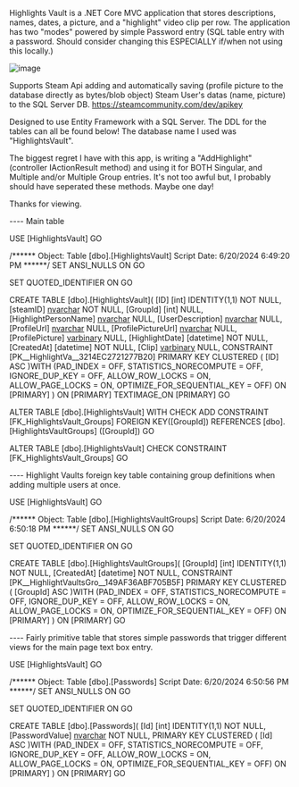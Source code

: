 Highlights Vault is a .NET Core MVC application that stores descriptions, names, dates, a picture, and a "highlight" video clip per row.
The application has two "modes" powered by simple Password entry (SQL table entry with a password. Should consider changing this ESPECIALLY if/when not using this locally.)

![image](https://github.com/DontDoThat21/HighlightsVault/assets/46426868/0dc85695-222c-4258-82dc-8885cb2f5682)

Supports Steam Api adding and automatically saving (profile picture to the database directly as bytes/blob object) Steam User's datas (name, picture) to the SQL Server DB.
https://steamcommunity.com/dev/apikey

Designed to use Entity Framework with a SQL Server.
The DDL for the tables can all be found below!
The database name I used was "HighlightsVault".

The biggest regret I have with this app, is writing a "AddHighlight" (controller IActionResult method) and using it for BOTH Singular, and Multiple and/or Multiple Group entries.
It's not too awful but, I probably should have seperated these methods. Maybe one day!

Thanks for viewing.

---- Main table

USE [HighlightsVault]
GO

/****** Object:  Table [dbo].[HighlightsVault]    Script Date: 6/20/2024 6:49:20 PM ******/
SET ANSI_NULLS ON
GO

SET QUOTED_IDENTIFIER ON
GO

CREATE TABLE [dbo].[HighlightsVault](
	[ID] [int] IDENTITY(1,1) NOT NULL,
	[steamID] [nvarchar](50) NOT NULL,
	[GroupId] [int] NULL,
	[HighlightPersonName] [nvarchar](100) NULL,
	[UserDescription] [nvarchar](510) NULL,
	[ProfileUrl] [nvarchar](255) NULL,
	[ProfilePictureUrl] [nvarchar](255) NULL,
	[ProfilePicture] [varbinary](max) NULL,
	[HighlightDate] [datetime] NOT NULL,
	[CreatedAt] [datetime] NOT NULL,
	[Clip] [varbinary](max) NULL,
 CONSTRAINT [PK__HighlightVa__3214EC2721277B20] PRIMARY KEY CLUSTERED 
(
	[ID] ASC
)WITH (PAD_INDEX = OFF, STATISTICS_NORECOMPUTE = OFF, IGNORE_DUP_KEY = OFF, ALLOW_ROW_LOCKS = ON, ALLOW_PAGE_LOCKS = ON, OPTIMIZE_FOR_SEQUENTIAL_KEY = OFF) ON [PRIMARY]
) ON [PRIMARY] TEXTIMAGE_ON [PRIMARY]
GO

ALTER TABLE [dbo].[HighlightsVault]  WITH CHECK ADD  CONSTRAINT [FK_HighlightsVault_Groups] FOREIGN KEY([GroupId])
REFERENCES [dbo].[HighlightsVaultGroups] ([GroupId])
GO

ALTER TABLE [dbo].[HighlightsVault] CHECK CONSTRAINT [FK_HighlightsVault_Groups]
GO


---- Highlight Vaults foreign key table containing group definitions when adding multiple users at once.

USE [HighlightsVault]
GO

/****** Object:  Table [dbo].[HighlightsVaultGroups]    Script Date: 6/20/2024 6:50:18 PM ******/
SET ANSI_NULLS ON
GO

SET QUOTED_IDENTIFIER ON
GO

CREATE TABLE [dbo].[HighlightsVaultGroups](
	[GroupId] [int] IDENTITY(1,1) NOT NULL,
	[CreatedAt] [datetime] NOT NULL,
 CONSTRAINT [PK__HighlightVaultsGro__149AF36ABF705B5F] PRIMARY KEY CLUSTERED 
(
	[GroupId] ASC
)WITH (PAD_INDEX = OFF, STATISTICS_NORECOMPUTE = OFF, IGNORE_DUP_KEY = OFF, ALLOW_ROW_LOCKS = ON, ALLOW_PAGE_LOCKS = ON, OPTIMIZE_FOR_SEQUENTIAL_KEY = OFF) ON [PRIMARY]
) ON [PRIMARY]
GO

---- Fairly primitive table that stores simple passwords that trigger different views for the main page text box entry.

USE [HighlightsVault]
GO

/****** Object:  Table [dbo].[Passwords]    Script Date: 6/20/2024 6:50:56 PM ******/
SET ANSI_NULLS ON
GO

SET QUOTED_IDENTIFIER ON
GO

CREATE TABLE [dbo].[Passwords](
	[Id] [int] IDENTITY(1,1) NOT NULL,
	[PasswordValue] [nvarchar](100) NOT NULL,
PRIMARY KEY CLUSTERED 
(
	[Id] ASC
)WITH (PAD_INDEX = OFF, STATISTICS_NORECOMPUTE = OFF, IGNORE_DUP_KEY = OFF, ALLOW_ROW_LOCKS = ON, ALLOW_PAGE_LOCKS = ON, OPTIMIZE_FOR_SEQUENTIAL_KEY = OFF) ON [PRIMARY]
) ON [PRIMARY]
GO


